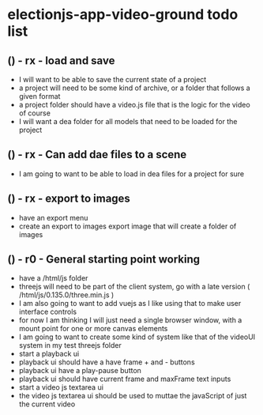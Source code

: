# electionjs-app-video-ground todo list

## () - rx - load and save
* I will want to be able to save the current state of a project
* a project will need to be some kind of archive, or a folder that follows a given format
* a project folder should have a video.js file that is the logic for the video of course
* I will want a dea folder for all models that need to be loaded for the project

## () - rx - Can add dae files to a scene
* I am going to want to be able to load in dea files for a project for sure

## () - rx - export to images
* have an export menu
* create an export to images export image that will create a folder of images

## () - r0 - General starting point working
* have a \/html\/js folder
* threejs will need to be part of the client system, go with a late version \( \/html\/js\/0.135.0\/three.min.js \)
* I am also going to want to add vuejs as I like using that to make user interface controls
* for now I am thinking I will just need a single browser window, with a mount point for one or more canvas elements
* I am going to want to create some kind of system like that of the videoUI system in my test threejs folder
* start a playback ui
* playback ui should have a have frame + and - buttons
* playback ui have a play-pause button
* playback ui should have current frame and maxFrame text inputs
* start a video js textarea ui
* the video js textarea ui should be used to muttae the javaScript of just the current video